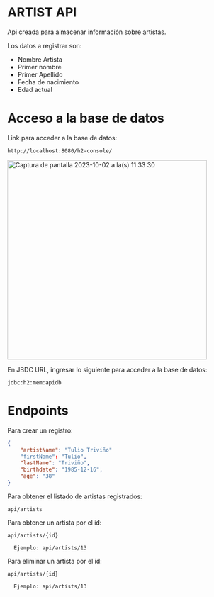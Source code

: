 # ARTIST API

Api creada para almacenar información sobre artistas.

Los datos a registrar son:
- Nombre Artista
- Primer nombre
- Primer Apellido
- Fecha de nacimiento
- Edad actual

# Acceso a la base de datos

Link para acceder a la base de datos:
```
http://localhost:8080/h2-console/
```
<img width="450" alt="Captura de pantalla 2023-10-02 a la(s) 11 33 30" src="https://github.com/LuisFuentesDev/ApiRest/assets/136398930/90224bcb-3507-4ab4-992a-835ba499a43b">

En JBDC URL, ingresar lo siguiente para acceder a la base de datos:
```
jdbc:h2:mem:apidb
```
# Endpoints
Para crear un registro:

```JSON
{
    "artistName": "Tulio Triviño"
    "firstName": "Tulio",
    "lastName": "Triviño",
    "birthdate": "1985-12-16",
    "age": "38"
}

```
Para obtener el listado de artistas registrados:
```
api/artists
```

Para obtener un artista por el id:
```
api/artists/{id}

  Ejemplo: api/artists/13
```

Para eliminar un artista por el id:
```
api/artists/{id}

  Ejemplo: api/artists/13
```


